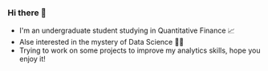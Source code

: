 ### Hi there 👋

* I'm an undergraduate student studying in Quantitative Finance 📈
* Alse interested in the mystery of Data Science 🕵️‍♂️
* Trying to work on some projects to improve my analytics skills, hope you enjoy it!
